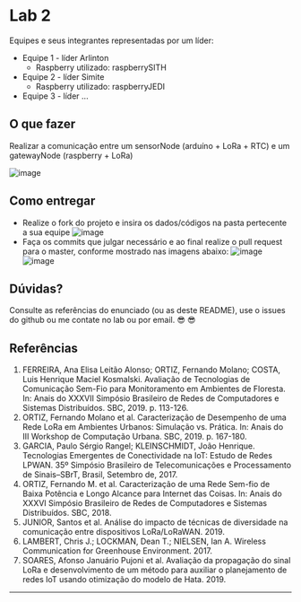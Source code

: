 # Lab 2

Equipes e seus integrantes representadas por um líder:
  - Equipe 1 - líder Arlinton
    - Raspberry utilizado: raspberrySITH
  - Equipe 2 - líder Simite
    - Raspberry utilizado: raspberryJEDI
  - Equipe 3 - líder ...

## O que fazer

Realizar a comunicação entre um sensorNode (arduíno + LoRa + RTC) e um gatewayNode (raspberry + LoRa)

![image](https://user-images.githubusercontent.com/1641686/68641475-b5ab1280-04e9-11ea-8888-effc10624a91.png)

## Como entregar

  - Realize o fork do projeto e insira os dados/códigos na pasta pertecente a sua equipe
  ![image](https://user-images.githubusercontent.com/1641686/68392405-1defa200-0140-11ea-9000-44487702464f.png)
  - Faça os commits que julgar necessário e ao final realize o pull request para o master, conforme mostrado nas imagens abaixo:
![image](https://user-images.githubusercontent.com/1641686/68392692-b1c16e00-0140-11ea-8395-35d0c70afcd8.png)
![image](https://user-images.githubusercontent.com/1641686/68392719-c6056b00-0140-11ea-9f77-82e7b8908bf1.png)

## Dúvidas?

Consulte as referências do enunciado (ou as deste README), use o issues do github ou me contate no lab ou por email. :sunglasses: :sunglasses:

## Referências

1. FERREIRA, Ana Elisa Leitão Alonso; ORTIZ, Fernando Molano; COSTA, Luis Henrique Maciel Kosmalski. Avaliação de Tecnologias de Comunicação Sem-Fio para Monitoramento em Ambientes de Floresta. In: Anais do XXXVII Simpósio Brasileiro de Redes de Computadores e Sistemas Distribuídos. SBC, 2019. p. 113-126.
2. ORTIZ, Fernando Molano et al. Caracterização de Desempenho de uma Rede LoRa em Ambientes Urbanos: Simulação vs. Prática. In: Anais do III Workshop de Computação Urbana. SBC, 2019. p. 167-180.
3. GARCIA, Paulo Sérgio Rangel; KLEINSCHMIDT, João Henrique. Tecnologias Emergentes de Conectividade na IoT: Estudo de Redes LPWAN. 35º Simpósio Brasileiro de Telecomunicações e Processamento de Sinais–SBrT, Brasil, Setembro de, 2017.
4. ORTIZ, Fernando M. et al. Caracterização de uma Rede Sem-fio de Baixa Potência e Longo Alcance para Internet das Coisas. In: Anais do XXXVI Simpósio Brasileiro de Redes de Computadores e Sistemas Distribuídos. SBC, 2018.
5. JUNIOR, Santos et al. Análise do impacto de técnicas de diversidade na comunicação entre dispositivos LoRa/LoRaWAN. 2019.
6. LAMBERT, Chris J.; LOCKMAN, Dean T.; NIELSEN, Ian A. Wireless Communication for Greenhouse Environment. 2017.
7. SOARES, Afonso Januário Pujoni et al. Avaliação da propagação do sinal LoRa e desenvolvimento de um método para auxiliar o planejamento de redes IoT usando otimização do modelo de Hata. 2019.

----
